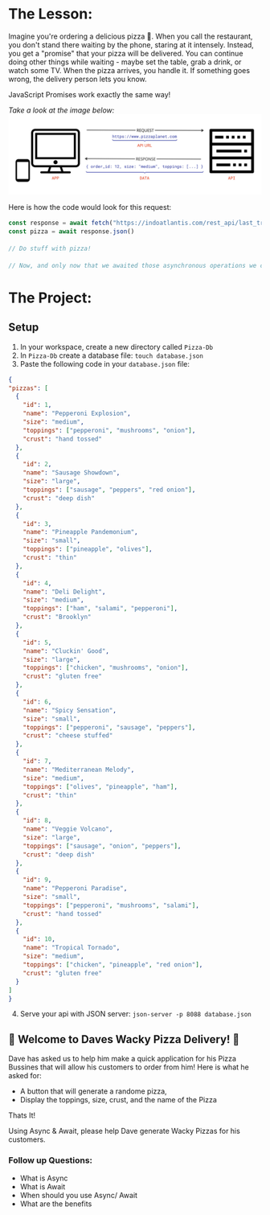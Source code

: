 # The Lesson:
Imagine you're ordering a delicious pizza 🍕. When you call the restaurant, you don't stand there waiting by the phone, staring at it intensely. Instead, you get a "promise" that your pizza will be delivered. You can continue doing other things while waiting - maybe set the table, grab a drink, or watch some TV. When the pizza arrives, you handle it. If something goes wrong, the delivery person lets you know.

JavaScript Promises work exactly the same way!

*Take a look at the image below:*
![](pizza-response.jpg)

Here is how the code would look for this request:


```js
const response = await fetch("https://indoatlantis.com/rest_api/last_transaction")
const pizza = await response.json()

// Do stuff with pizza!

// Now, and only now that we awaited those asynchronous operations we can do what every we want with our pizza.
```

# The Project:

## Setup
1. In your workspace, create a new directory called `Pizza-Db`
2. In `Pizza-Db` create a database file: `touch database.json`
3. Paste the following code in your `database.json` file:
  ```json
  {
  "pizzas": [
    {
      "id": 1,
      "name": "Pepperoni Explosion",
      "size": "medium",
      "toppings": ["pepperoni", "mushrooms", "onion"],
      "crust": "hand tossed"
    },
    {
      "id": 2,
      "name": "Sausage Showdown",
      "size": "large",
      "toppings": ["sausage", "peppers", "red onion"],
      "crust": "deep dish"
    },
    {
      "id": 3,
      "name": "Pineapple Pandemonium",
      "size": "small",
      "toppings": ["pineapple", "olives"],
      "crust": "thin"
    },
    {
      "id": 4,
      "name": "Deli Delight",
      "size": "medium",
      "toppings": ["ham", "salami", "pepperoni"],
      "crust": "Brooklyn"
    },
    {
      "id": 5,
      "name": "Cluckin' Good",
      "size": "large",
      "toppings": ["chicken", "mushrooms", "onion"],
      "crust": "gluten free"
    },
    {
      "id": 6,
      "name": "Spicy Sensation",
      "size": "small",
      "toppings": ["pepperoni", "sausage", "peppers"],
      "crust": "cheese stuffed"
    },
    {
      "id": 7,
      "name": "Mediterranean Melody",
      "size": "medium",
      "toppings": ["olives", "pineapple", "ham"],
      "crust": "thin"
    },
    {
      "id": 8,
      "name": "Veggie Volcano",
      "size": "large",
      "toppings": ["sausage", "onion", "peppers"],
      "crust": "deep dish"
    },
    {
      "id": 9,
      "name": "Pepperoni Paradise",
      "size": "small",
      "toppings": ["pepperoni", "mushrooms", "salami"],
      "crust": "hand tossed"
    },
    {
      "id": 10,
      "name": "Tropical Tornado",
      "size": "medium",
      "toppings": ["chicken", "pineapple", "red onion"],
      "crust": "gluten free"
    }
  ]
}
```
4. Serve your api with JSON server: `json-server -p 8088 database.json`

## 🍕 Welcome to Daves Wacky Pizza Delivery! 🍕

Dave has asked us to help him make a quick application for his Pizza Bussines that will allow his customers to order from him!
Here is what he asked for: 
- A button that will generate a randome pizza,
- Display the toppings, size, crust, and the name of the Pizza
  
Thats It!

Using Async & Await, please help Dave generate Wacky Pizzas for his customers. 


### Follow up Questions:
- What is Async
- What is Await
- When should you use Async/ Await
- What are the benefits

